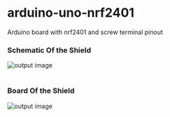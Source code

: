 # arduino-uno-nrf2401
 Arduino board with nrf2401 and screw terminal pinout

### Schematic Of the Shield
![output image]( https://raw.githubusercontent.com/merthankaraman/Arduino-Uno-nrf2401/main/Shield_schematic.png )<br/><br/>
### Board Of the Shield
![output image]( https://raw.githubusercontent.com/merthankaraman/Arduino-Uno-nrf2401/main/Shield_board.png )<br/><br/>

